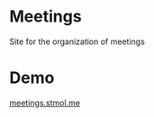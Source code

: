 Meetings
========

Site for the organization of meetings

Demo
====
[meetings.stmol.me](http://meetings.stmol.me)
